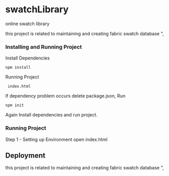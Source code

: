 # swatchLibrary
online swatch library

this  project is related to  maintaining and creating fabric swatch database ",


### Installing and Running Project

Install Dependencies
```
npm install
```
Running Project
```
 index.html
```
If dependency problem occurs delete package.json, Run
```
npm init
```
Again Install dependencies and run project.


### Running Project
Step 1 - Setting up Environment
open index.html

## Deployment
  
this  project is related to  maintaining and creating fabric swatch database ",



